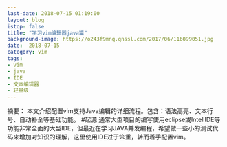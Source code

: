 ```yaml
---
last-date: 2018-07-15 01:19:00
layout: blog
istop: false
title: "学习vim编辑器java篇"
background-image: https://o243f9mnq.qnssl.com/2017/06/116099051.jpg
date:  2018-07-15 
category: vim
tags:
- vim
- java
- IDE
- 文本编辑器
- 轻量级
---
```

摘要：
本文介绍配置vim支持Java编辑的详细流程。包含：语法高亮、文本行号、自动补全等基础功能。
#起源
通常大型项目的编写使用eclipse或IntellIDE等功能非常全面的大型IDE，但最近在学习JAVA并发编程，希望做一些小的测试代码来增加对知识的理解，这里使用IDE过于笨重，转而着手配置vim。


